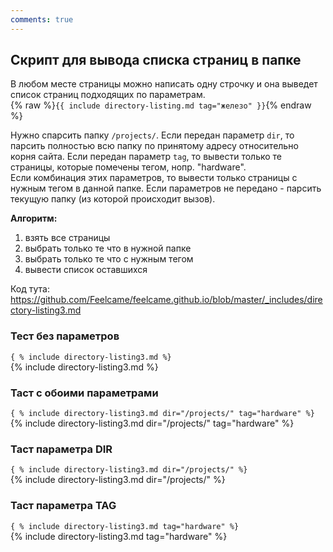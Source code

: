 ```yaml
---
comments: true
---
```


## Скрипт для вывода списка страниц в папке
В любом месте страницы можно написать одну строчку и она выведет список страниц подходящих по параметрам.  
{% raw %}```{{ include directory-listing.md tag="железо" }}```{% endraw %}

Нужно спарсить папку ```/projects/```.
Если передан параметр ```dir```, то парсить полностью всю папку по принятому адресу относительно корня сайта.
Если передан параметр ```tag```, то вывести только те страницы, которые помечены тегом, нопр. "hardware".  
Если комбинация этих параметров, то вывести только страницы с нужным тегом в  данной папке.
Если параметров не передано - парсить текущую папку (из которой происходит вызов).

**Алгоритм:**
1. взять все страницы
2. выбрать только те что в нужной папке
3. выбрать только те что с нужным тегом
4. вывести список оставшихся

Код тута: <https://github.com/Feelcame/feelcame.github.io/blob/master/_includes/directory-listing3.md>

### Тест без параметров
```{ % include directory-listing3.md %}```  
{% include directory-listing3.md %}

### Таст с обоими параметрами
```{ % include directory-listing3.md dir="/projects/" tag="hardware" %}```  
{% include directory-listing3.md dir="/projects/" tag="hardware" %}

### Таст параметра DIR
```{ % include directory-listing3.md dir="/projects/" %}```  
{% include directory-listing3.md dir="/projects/" %}

### Таст параметра TAG
```{ % include directory-listing3.md tag="hardware" %}```  
{% include directory-listing3.md tag="hardware" %}



